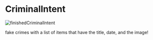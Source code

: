 # CriminalIntent

![finishedCriminalIntent](https://user-images.githubusercontent.com/102266055/211443294-7a4efcb2-ddb9-4e52-a5bb-6884ffc0e029.png)

fake crimes with a list of items that have the title, date, and the image!
